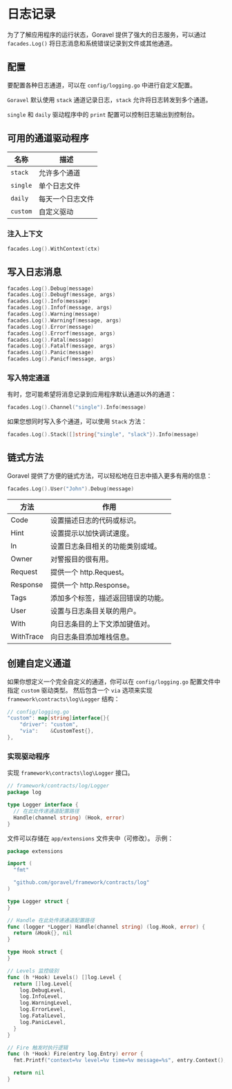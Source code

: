 # 日志记录

为了了解应用程序的运行状态，Goravel 提供了强大的日志服务，可以通过 `facades.Log()` 将日志消息和系统错误记录到文件或其他通道。

## 配置

要配置各种日志通道，可以在 `config/logging.go` 中进行自定义配置。

`Goravel` 默认使用 `stack` 通道记录日志，`stack` 允许将日志转发到多个通道。

`single` 和 `daily` 驱动程序中的 `print` 配置可以控制日志输出到控制台。

## 可用的通道驱动程序

| 名称       | 描述       |
| -------- | -------- |
| `stack`  | 允许多个通道   |
| `single` | 单个日志文件   |
| `daily`  | 每天一个日志文件 |
| `custom` | 自定义驱动    |

### 注入上下文

```go
facades.Log().WithContext(ctx)
```

## 写入日志消息

```go
facades.Log().Debug(message)
facades.Log().Debugf(message, args)
facades.Log().Info(message)
facades.Log().Infof(message, args)
facades.Log().Warning(message)
facades.Log().Warningf(message, args)
facades.Log().Error(message)
facades.Log().Errorf(message, args)
facades.Log().Fatal(message)
facades.Log().Fatalf(message, args)
facades.Log().Panic(message)
facades.Log().Panicf(message, args)
```

### 写入特定通道

有时，您可能希望将消息记录到应用程序默认通道以外的通道：

```go
facades.Log().Channel("single").Info(message)
```

如果您想同时写入多个通道，可以使用 `Stack` 方法：

```go
facades.Log().Stack([]string{"single", "slack"}).Info(message)
```

## 链式方法

Goravel 提供了方便的链式方法，可以轻松地在日志中插入更多有用的信息：

```go
facades.Log().User("John").Debug(message)
```

| 方法        | 作用                                  |
| --------- | ----------------------------------- |
| Code      | 设置描述日志的代码或标识。                       |
| Hint      | 设置提示以加快调试速度。                        |
| In        | 设置日志条目相关的功能类别或域。                    |
| Owner     | 对警报目的很有用。                           |
| Request   | 提供一个 http.Request。  |
| Response  | 提供一个 http.Response。 |
| Tags      | 添加多个标签，描述返回错误的功能。                   |
| User      | 设置与日志条目关联的用户。                       |
| With      | 向日志条目的上下文添加键值对。                     |
| WithTrace | 向日志条目添加堆栈信息。                        |

## 创建自定义通道

如果你想定义一个完全自定义的通道，你可以在 `config/logging.go` 配置文件中指定 `custom` 驱动类型。
然后包含一个 `via` 选项来实现 `framework\contracts\log\Logger` 结构：

```go
// config/logging.go
"custom": map[string]interface{}{
    "driver": "custom",
    "via":    &CustomTest{},
},
```

### 实现驱动程序

实现 `framework\contracts\log\Logger` 接口。

```go
// framework/contracts/log/Logger
package log

type Logger interface {
  // 在此处传递通道配置路径
  Handle(channel string) (Hook, error)
}
```

文件可以存储在 `app/extensions` 文件夹中（可修改）。 示例：

```go
package extensions

import (
  "fmt"

  "github.com/goravel/framework/contracts/log"
)

type Logger struct {
}

// Handle 在此处传递通道配置路径
func (logger *Logger) Handle(channel string) (log.Hook, error) {
  return &Hook{}, nil
}

type Hook struct {
}

// Levels 监控级别
func (h *Hook) Levels() []log.Level {
  return []log.Level{
    log.DebugLevel,
    log.InfoLevel,
    log.WarningLevel,
    log.ErrorLevel,
    log.FatalLevel,
    log.PanicLevel,
  }
}

// Fire 触发时执行逻辑
func (h *Hook) Fire(entry log.Entry) error {
  fmt.Printf("context=%v level=%v time=%v message=%s", entry.Context(), entry.Level(), entry.Time(), entry.Message())

  return nil
}
```
